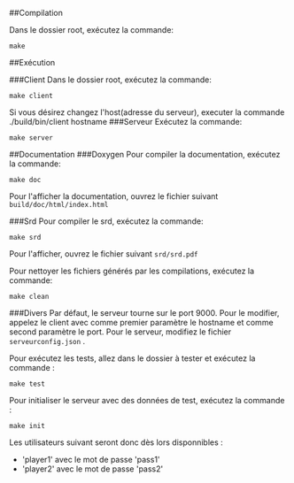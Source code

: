 ##Compilation

Dans le dossier root, exécutez la commande:

    make


##Exécution

###Client
Dans le dossier root, exécutez la commande:

    make client

Si vous désirez changez l'host(adresse du serveur), executer la commande ./build/bin/client hostname
###Serveur
Exécutez la commande:

    make server

##Documentation
###Doxygen
Pour compiler la documentation, exécutez la commande:

    make doc

Pour l'afficher la documentation, ouvrez le fichier suivant `build/doc/html/index.html`

###Srd
Pour compiler le srd, exécutez la commande:

    make srd

Pour l'afficher, ouvrez le fichier suivant `srd/srd.pdf`


Pour nettoyer les fichiers générés par les compilations, exécutez la commande:

    make clean

###Divers
Par défaut, le serveur tourne sur le port 9000. Pour le modifier, appelez le client avec comme premier paramètre le hostname et comme second paramètre le port.
Pour le serveur, modifiez le fichier `serveurconfig.json` .

Pour exécutez les tests, allez dans le dossier à tester et exécutez la commande :

    make test

Pour initialiser le serveur avec des données de test, exécutez la commande :

    make init

Les utilisateurs suivant seront donc dès lors disponnibles :
 * 'player1' avec le mot de passe 'pass1'
 * 'player2' avec le mot de passe 'pass2'
